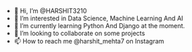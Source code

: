 - 👋 Hi, I’m @HARSHIT3210
- 👀 I’m interested in Data Science, Machine Learning And AI
- 🌱 I’m currently learning Python And Django at the moment.
- 💞️ I’m looking to collaborate on some projects
- 📫 How to reach me @harshit_mehta7 on Instagram

<!---
HARSHIT3210/HARSHIT3210 is a ✨ special ✨ repository because its `README.md` (this file) appears on your GitHub profile.
You can click the Preview link to take a look at your changes.
--->
